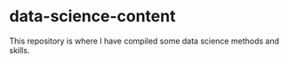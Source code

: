 # data-science-content
This repository is where I have compiled some data science methods and skills.

